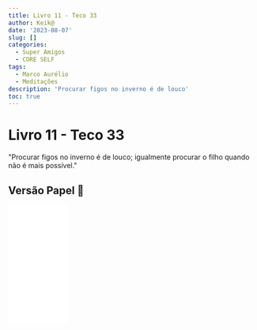 ```yaml
---
title: Livro 11 - Teco 33
author: Keik@
date: '2023-08-07'
slug: []
categories:
  - Super Amigos
  - CORE SELF
tags:
  - Marco Aurélio
  - Meditações
description: 'Procurar figos no inverno é de louco'
toc: true
---
```


# Livro 11 - Teco 33

"Procurar figos no inverno é de louco; igualmente procurar o filho quando não é mais possível."

## Versão Papel :book:
<iframe style="width:120px;height:240px;" marginwidth="0" marginheight="0" scrolling="no" frameborder="0" src="//ws-na.amazon-adsystem.com/widgets/q?ServiceVersion=20070822&OneJS=1&Operation=GetAdHtml&MarketPlace=BR&source=ss&ref=as_ss_li_til&ad_type=product_link&tracking_id=mundodekeika-20&language=pt_BR&marketplace=amazon&region=BR&placement=B092FVY4BB&asins=B092FVY4BB&linkId=37c5ec14221f61f811029aa88b520891&show_border=true&link_opens_in_new_window=true"></iframe>